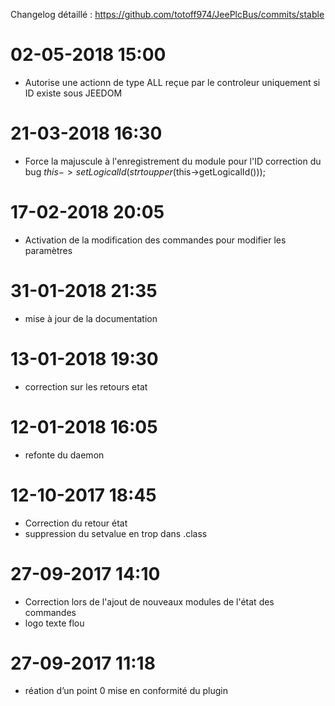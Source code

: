 Changelog détaillé :
<https://github.com/totoff974/JeePlcBus/commits/stable>

02-05-2018 15:00
===

-   Autorise une actionn de type ALL reçue par le controleur uniquement si ID existe sous JEEDOM

21-03-2018 16:30
===

-   Force la majuscule à l'enregistrement du module pour l'ID correction du bug 
    $this->setLogicalId(strtoupper($this->getLogicalId()));

17-02-2018 20:05
===

-   Activation de la modification des commandes pour modifier les paramètres

31-01-2018 21:35
===

-   mise à jour de la documentation

13-01-2018 19:30
===

-   correction sur les retours etat

12-01-2018 16:05
===

-   refonte du daemon

12-10-2017 18:45
===

-   Correction du retour état
-	suppression du setvalue en trop dans .class

27-09-2017 14:10
===

-   Correction lors de l'ajout de nouveaux modules de l'état des commandes
-	logo texte flou

27-09-2017 11:18
===

-   réation d’un point 0 mise en conformité du plugin
